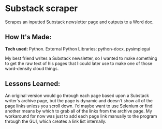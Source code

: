 # Substack scraper
Scrapes an inputted Substack newsletter page and outputs to a Word doc. 

## How It's Made:

**Tech used:** Python. External Python Libraries: python-docx, pysimplegui

My best friend writes a Substack newsletter, so I wanted to make something to get the raw text of his pages that I could later use to make one of those word-density cloud things. 

## Lessons Learned:

An original version would go through each page based upon a Substack writer's archive page, but the page is dynamic and doesn't show all of the page links unless you scroll down. I'd maybe want to use Selenium or find another means by which to grab all of the links from the archive page. My workaround for now was just to add each page link manually to the program through the GUI, which creates a link list internally.
